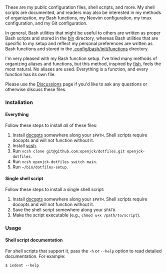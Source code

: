 These are my public configuration files, shell scripts, and more. My shell
scripts are documented, and readers may also be interested in my methods of
organization, my Bash functions, my Neovim configuration, my tmux configuration,
and my Git configuration.

In general, Bash utilities that might be useful to others are written as proper
Bash scripts and stored in the [bin](bin) directory, whereas Bash utilities that
are specific to my setup and reflect my personal preferences are written as Bash
functions and stored in the
[.config/bash/init/functions](.config/bash/init/functions) directory.

I'm very pleased with my Bash function setup. I've tried many methods of
organizing aliases and functions, but this method, inspired by
[fish](https://github.com/fish-shell/fish-shell), feels the most natural. No
aliases are used. Everything is a function, and every function has its own file.

Please use the [Discussions](https://github.com/openjck/dotfiles/discussions)
page if you'd like to ask any questions or otherwise discuss these files.

### Installation

#### Everything

Follow these steps to install _all_ of these files:

1. Install [docopts](https://github.com/docopt/docopts) somewhere along your
   `$PATH`. Shell scripts require docopts and will not function without it.
2. Install [vcsh](https://github.com/RichiH/vcsh).
3. Run `vcsh clone git@github.com:openjck/dotfiles.git openjck-dotfiles`.
4. Run `vcsh openjck-dotfiles switch main`.
5. Run `~/bin/dotfiles-setup`.

#### Single shell script

Follow these steps to install a single shell script:

1. Install [docopts](https://github.com/docopt/docopts) somewhere along your
   `$PATH`. Shell scripts require docopts and will not function without it.
2. Save the shell script somewhere along your `$PATH`.
3. Make the script executable (e.g., `chmod u+x /path/to/script`).

### Usage

#### Shell script documentation

For shell scripts that support it, pass the `-h` or `--help` option to read
detailed documentation. For example:

```shell
$ indent --help
```
